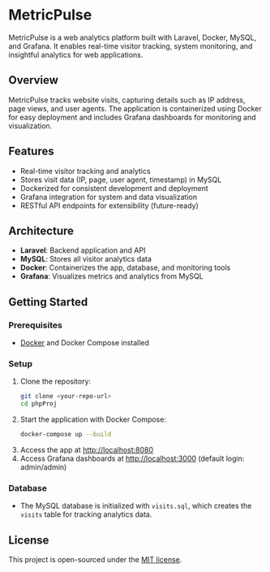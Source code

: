 # MetricPulse

MetricPulse is a web analytics platform built with Laravel, Docker, MySQL, and Grafana. It enables real-time visitor tracking, system monitoring, and insightful analytics for web applications.

## Overview

MetricPulse tracks website visits, capturing details such as IP address, page views, and user agents. The application is containerized using Docker for easy deployment and includes Grafana dashboards for monitoring and visualization.

## Features
- Real-time visitor tracking and analytics
- Stores visit data (IP, page, user agent, timestamp) in MySQL
- Dockerized for consistent development and deployment
- Grafana integration for system and data visualization
- RESTful API endpoints for extensibility (future-ready)

## Architecture
- **Laravel**: Backend application and API
- **MySQL**: Stores all visitor analytics data
- **Docker**: Containerizes the app, database, and monitoring tools
- **Grafana**: Visualizes metrics and analytics from MySQL

## Getting Started

### Prerequisites
- [Docker](https://www.docker.com/get-started) and Docker Compose installed

### Setup
1. Clone the repository:
   ```sh
   git clone <your-repo-url>
   cd phpProj
   ```
2. Start the application with Docker Compose:
   ```sh
   docker-compose up --build
   ```
3. Access the app at [http://localhost:8080](http://localhost:8080)
4. Access Grafana dashboards at [http://localhost:3000](http://localhost:3000) (default login: admin/admin)

### Database
- The MySQL database is initialized with `visits.sql`, which creates the `visits` table for tracking analytics data.

## License

This project is open-sourced under the [MIT license](https://opensource.org/licenses/MIT).
